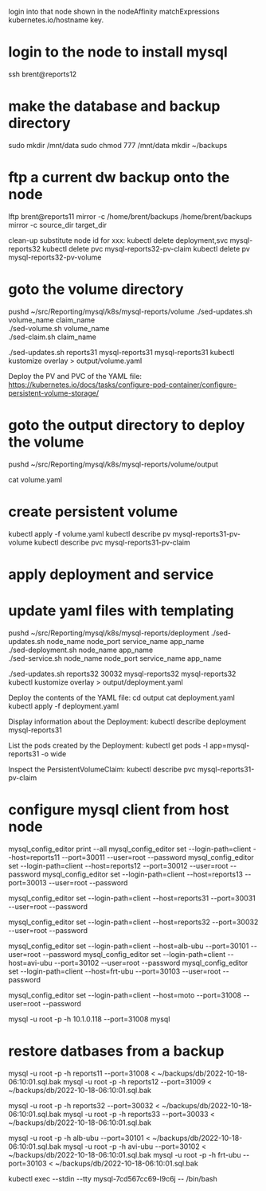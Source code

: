 login into that node shown in the nodeAffinity matchExpressions kubernetes.io/hostname key.
# login to the node to install mysql 
ssh brent@reports12
# make the database and backup directory
sudo mkdir /mnt/data
sudo chmod 777 /mnt/data
mkdir ~/backups

# ftp a current dw backup onto the node
lftp brent@reports11
mirror -c /home/brent/backups /home/brent/backups
mirror -c source_dir target_dir

clean-up
substitute node id for xxx:
kubectl delete deployment,svc mysql-reports32
kubectl delete pvc mysql-reports32-pv-claim
kubectl delete pv mysql-reports32-pv-volume

# goto the volume directory
pushd ~/src/Reporting/mysql/k8s/mysql-reports/volume
./sed-updates.sh volume_name claim_name    
./sed-volume.sh volume_name  
./sed-claim.sh claim_name  

./sed-updates.sh reports31 mysql-reports31 mysql-reports31
kubectl kustomize overlay > output/volume.yaml

Deploy the PV and PVC of the YAML file:
https://kubernetes.io/docs/tasks/configure-pod-container/configure-persistent-volume-storage/


# goto the output directory to deploy the volume
pushd ~/src/Reporting/mysql/k8s/mysql-reports/volume/output

cat volume.yaml

<!-- https://medium.com/@bingorabbit/tmux-propagate-to-all-panes-9d2bfb969f01 -->
# create persistent volume
kubectl apply -f volume.yaml
kubectl describe pv mysql-reports31-pv-volume
kubectl describe pvc mysql-reports31-pv-claim

# apply deployment and service

# update yaml files with templating
pushd ~/src/Reporting/mysql/k8s/mysql-reports/deployment
./sed-updates.sh node_name node_port service_name app_name    
./sed-deployment.sh node_name app_name  
./sed-service.sh node_name node_port service_name app_name 

./sed-updates.sh reports32 30032 mysql-reports32 mysql-reports32
kubectl kustomize overlay > output/deployment.yaml

Deploy the contents of the YAML file:
cd output
cat deployment.yaml
kubectl apply -f deployment.yaml

Display information about the Deployment:
kubectl describe deployment mysql-reports31

List the pods created by the Deployment:
kubectl get pods -l app=mysql-reports31 -o wide

Inspect the PersistentVolumeClaim:
kubectl describe pvc mysql-reports31-pv-claim

# configure mysql client from host node
mysql_config_editor print --all
mysql_config_editor set --login-path=client --host=reports11 --port=30011 --user=root --password 
mysql_config_editor set --login-path=client --host=reports12 --port=30012 --user=root --password 
mysql_config_editor set --login-path=client --host=reports13 --port=30013 --user=root --password 

mysql_config_editor set --login-path=client --host=reports31 --port=30031 --user=root --password 

mysql_config_editor set --login-path=client --host=reports32 --port=30032 --user=root --password 


mysql_config_editor set --login-path=client --host=alb-ubu --port=30101 --user=root --password 
mysql_config_editor set --login-path=client --host=avi-ubu --port=30102 --user=root --password 
mysql_config_editor set --login-path=client --host=frt-ubu --port=30103 --user=root --password 

mysql_config_editor set --login-path=client --host=moto --port=31008 --user=root --password 

mysql -u root -p -h 10.1.0.118 --port=31008
mysql

# restore datbases from a backup
mysql -u root -p -h reports11 --port=31008 < ~/backups/db/2022-10-18-06:10:01.sql.bak
mysql -u root -p -h reports12 --port=31009 < ~/backups/db/2022-10-18-06:10:01.sql.bak

mysql -u root -p -h reports32 --port=30032 < ~/backups/db/2022-10-18-06:10:01.sql.bak
mysql -u root -p -h reports33 --port=30033 < ~/backups/db/2022-10-18-06:10:01.sql.bak

mysql -u root -p -h alb-ubu --port=30101 < ~/backups/db/2022-10-18-06:10:01.sql.bak
mysql -u root -p -h avi-ubu --port=30102 < ~/backups/db/2022-10-18-06:10:01.sql.bak
mysql -u root -p -h frt-ubu --port=30103 < ~/backups/db/2022-10-18-06:10:01.sql.bak


kubectl exec --stdin --tty mysql-7cd567cc69-l9c6j -- /bin/bash










